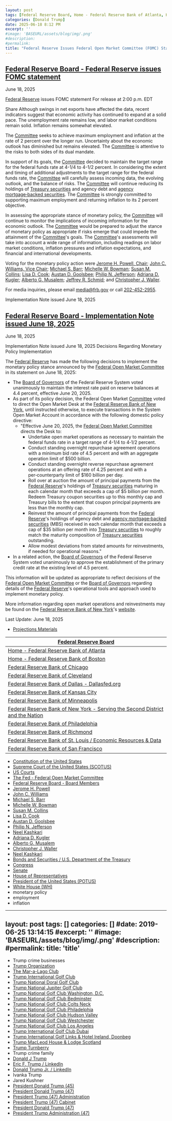 ```yaml
---
layout: post
tags: [Federal Reserve Board, Home - Federal Reserve Bank of Atlanta, Home - Federal Reserve Bank of Boston, Federal Reserve Bank of Chicago, Federal Reserve Bank of Cleveland, Federal Reserve Bank of Dallas - Dallasfed.org, Federal Reserve Bank of Kansas City, Federal Reserve Bank of Minneapolis, Federal Reserve Bank of New York - Serving the Second District and the Nation, Federal Reserve Bank of Philadelphia, Federal Reserve Bank of Richmond, Federal Reserve Bank of St. Louis / Economic Resources & Data, Federal Reserve Bank of San Francisco, Constitution of the United States, Supreme Court of the United States (SCOTUS), US Courts, The Fed - Federal Open Market Committee, Federal Reserve Board - Board Members, Jerome H. Powell, John C. Williams, Michael S. Barr, Michelle W. Bowman, Susan M. Collins, Lisa D. Cook, Austan D. Goolsbee, Philip N. Jefferson, Neel Kashkari, Adriana D. Kugler, Alberto G. Musalem, Christopher J. Waller, Neel Kashkari, The Fed - Federal Open Market Committee, Bonds and Securities / U.S. Department of the Treasury, Federal Open Market Committee, Congress, Senate, House of Representatives, Donald J Trump, President Donald Trump (47), President of the United States (POTUS), White House (WH), monetary policy, employment, inflation]
categories: [Donald Trump]
date: 2025-06-18 8:12 PM
excerpt: ''
#image: 'BASEURL/assets/blog/img/.png'
#description:
#permalink:
title: "Federal Reserve Issues Federal Open Market Committee (FOMC) Statement"
---
```



## [Federal Reserve Board - Federal Reserve issues FOMC statement](https://www.federalreserve.gov/newsevents/pressreleases/monetary20250618a.htm)

June 18, 2025

[Federal Reserve](https://www.federalreserve.gov/) issues FOMC statement
For release at 2:00 p.m. EDT

Share
Although swings in net exports have affected the data, recent indicators suggest that economic activity has continued to expand at a solid pace. The unemployment rate remains low, and labor market conditions remain solid. Inflation remains somewhat elevated.

The [Committee](https://www.federalreserve.gov/monetarypolicy/fomc.htm) seeks to achieve maximum employment and inflation at the rate of 2 percent over the longer run. Uncertainty about the economic outlook has diminished but remains elevated. The [Committee](https://www.federalreserve.gov/monetarypolicy/fomc.htm) is attentive to the risks to both sides of its dual mandate.

In support of its goals, the [Committee](https://www.federalreserve.gov/monetarypolicy/fomc.htm) decided to maintain the target range for the federal funds rate at 4-1/4 to 4-1/2 percent. In considering the extent and timing of additional adjustments to the target range for the federal funds rate, the [Committee](https://www.federalreserve.gov/monetarypolicy/fomc.htm) will carefully assess incoming data, the evolving outlook, and the balance of risks. The [Committee](https://www.federalreserve.gov/monetarypolicy/fomc.htm) will continue reducing its holdings of [Treasury securities](https://home.treasury.gov/services/bonds-and-securities) and agency debt and [agency mortgage‑backed securities](https://home.treasury.gov/services/bonds-and-securities). The [Committee](https://www.federalreserve.gov/monetarypolicy/fomc.htm) is strongly committed to supporting maximum employment and returning inflation to its 2 percent objective.

In assessing the appropriate stance of monetary policy, the [Committee](https://www.federalreserve.gov/monetarypolicy/fomc.htm) will continue to monitor the implications of incoming information for the economic outlook. The [Committee](https://www.federalreserve.gov/monetarypolicy/fomc.htm) would be prepared to adjust the stance of monetary policy as appropriate if risks emerge that could impede the attainment of the [Committee](https://www.federalreserve.gov/monetarypolicy/fomc.htm)'s goals. The [Committee](https://www.federalreserve.gov/monetarypolicy/fomc.htm)'s assessments will take into account a wide range of information, including readings on labor market conditions, inflation pressures and inflation expectations, and financial and international developments.

Voting for the monetary policy action were [Jerome H. Powell, Chair](https://www.federalreserve.gov/aboutthefed/bios/board/powell.htm); [John C. Williams, Vice Chair](https://www.federalreserve.gov/aboutthefed/federal-reserve-system-new-york.htm); [Michael S. Barr](https://www.federalreserve.gov/aboutthefed/bios/board/barr.htm); [Michelle W. Bowman](https://www.federalreserve.gov/aboutthefed/bios/board/bowman.htm); [Susan M. Collins](https://www.federalreserve.gov/aboutthefed/federal-reserve-system-boston.htm); [Lisa D. Cook](https://www.federalreserve.gov/aboutthefed/bios/board/cook.htm); [Austan D. Goolsbee](https://www.federalreserve.gov/aboutthefed/federal-reserve-system-chicago.htm); [Philip N. Jefferson](https://www.federalreserve.gov/aboutthefed/bios/board/jefferson.htm); [Adriana D. Kugler](https://www.federalreserve.gov/aboutthefed/bios/board/kugler.htm); [Alberto G. Musalem](https://www.federalreserve.gov/aboutthefed/federal-reserve-system-st-louis.htm); [Jeffrey R. Schmid](https://www.kansascityfed.org/ten/meet-jeff-schmid-a-community-builder-at-heart/); and [Christopher J. Waller](https://www.federalreserve.gov/aboutthefed/bios/board/waller.htm).

For media inquiries, please email media@frb.gov or call <a href="+12024522955">202-452-2955</a>.

Implementation Note issued June 18, 2025

## [Federal Reserve Board - Implementation Note issued June 18, 2025](https://www.federalreserve.gov/newsevents/pressreleases/monetary20250618a1.htm)

June 18, 2025

Implementation Note issued June 18, 2025
Decisions Regarding Monetary Policy Implementation

The [Federal Reserve](https://www.federalreserve.gov/) has made the following decisions to implement the monetary policy stance announced by the [Federal Open Market Committee](https://www.federalreserve.gov/monetarypolicy/fomc.htm) in its statement on June 18, 2025:

- The [Board of Governors](https://www.federalreserve.gov/aboutthefed/bios/board/default.htm) of the Federal Reserve System voted unanimously to maintain the interest rate paid on reserve balances at 4.4 percent, effective June 20, 2025.
- As part of its policy decision, the Federal Open Market [Committee](https://www.federalreserve.gov/monetarypolicy/fomc.htm) voted to direct the Open Market Desk at the [Federal Reserve Bank of New York](https://www.newyorkfed.org/), until instructed otherwise, to execute transactions in the System Open Market Account in accordance with the following domestic policy directive:
    - "Effective June 20, 2025, the [Federal Open Market Committee](https://www.federalreserve.gov/monetarypolicy/fomc.htm) directs the Desk to:
        - Undertake open market operations as necessary to maintain the federal funds rate in a target range of 4-1/4 to 4‑1/2 percent.
        - Conduct standing overnight repurchase agreement operations with a minimum bid rate of 4.5 percent and with an aggregate operation limit of $500 billion.
        - Conduct standing overnight reverse repurchase agreement operations at an offering rate of 4.25 percent and with a per‑counterparty limit of $160 billion per day.
        - Roll over at auction the amount of principal payments from the [Federal Reserve](https://www.federalreserve.gov/)'s holdings of [Treasury securities](https://home.treasury.gov/services/bonds-and-securities) maturing in each calendar month that exceeds a cap of $5 billion per month. Redeem Treasury coupon securities up to this monthly cap and Treasury bills to the extent that coupon principal payments are less than the monthly cap.
        - Reinvest the amount of principal payments from the [Federal Reserve](https://www.federalreserve.gov/)'s holdings of agency debt and [agency mortgage‑backed securities](https://home.treasury.gov/services/bonds-and-securities) (MBS) received in each calendar month that exceeds a cap of $35 billion per month into [Treasury securities](https://home.treasury.gov/services/bonds-and-securities) to roughly match the maturity composition of [Treasury securities](https://home.treasury.gov/services/bonds-and-securities) outstanding.
        - Allow modest deviations from stated amounts for reinvestments, if needed for operational reasons."
- In a related action, the [Board of Governors](https://www.federalreserve.gov/aboutthefed/bios/board/default.htm) of the Federal Reserve System voted unanimously to approve the establishment of the primary credit rate at the existing level of 4.5 percent.

This information will be updated as appropriate to reflect decisions of the [Federal Open Market Committee](https://www.federalreserve.gov/monetarypolicy/fomc.htm) or the [Board of Governors](https://www.federalreserve.gov/aboutthefed/bios/board/default.htm) regarding details of the [Federal Reserve](https://www.federalreserve.gov/)'s operational tools and approach used to implement monetary policy.

More information regarding open market operations and reinvestments may be found on the [Federal Reserve Bank of New York](https://www.newyorkfed.org/)'s [website](https://www.newyorkfed.org/markets/domestic-market-operations).

Last Update: June 18, 2025

- [Projections Materials](https://www.federalreserve.gov/newsevents/pressreleases/monetary20250618b.htm)

| [Federal Reserve Board](https://www.federalreserve.gov/) |
|---|
| [Home - Federal Reserve Bank of Atlanta](https://www.atlantafed.org/) |
| [Home - Federal Reserve Bank of Boston](https://www.bostonfed.org/) |
| [Federal Reserve Bank of Chicago](https://www.chicagofed.org/) |
| [Federal Reserve Bank of Cleveland](https://www.clevelandfed.org/) |
| [Federal Reserve Bank of Dallas - Dallasfed.org](https://www.dallasfed.org/) |
| [Federal Reserve Bank of Kansas City](https://www.kansascityfed.org/) |
| [Federal Reserve Bank of Minneapolis](https://www.minneapolisfed.org/) |
| [Federal Reserve Bank of New York - Serving the Second District and the Nation](https://www.newyorkfed.org/) |
| [Federal Reserve Bank of Philadelphia](https://www.philadelphiafed.org/) |
| [Federal Reserve Bank of Richmond](https://www.richmondfed.org/) |
| [Federal Reserve Bank of St. Louis / Economic Resources & Data](https://www.stlouisfed.org/) |
| [Federal Reserve Bank of San Francisco](https://www.frbsf.org/) |

- [Constitution of the United States](https://constitution.congress.gov/)
- [Supreme Court of the United States (SCOTUS)](https://constitution.congress.gov/)
- [US Courts](https://www.uscourts.gov/)
- [The Fed - Federal Open Market Committee](https://www.federalreserve.gov/monetarypolicy/fomc.htm)
- [Federal Reserve Board - Board Members](https://www.federalreserve.gov/aboutthefed/bios/board/default.htm)
- [Jerome H. Powell](https://www.federalreserve.gov/aboutthefed/bios/board/powell.htm)
- [John C. Williams](https://www.federalreserve.gov/aboutthefed/federal-reserve-system-new-york.htm)
- [Michael S. Barr](https://www.federalreserve.gov/aboutthefed/bios/board/barr.htm)
- [Michelle W. Bowman](https://www.federalreserve.gov/aboutthefed/bios/board/bowman.htm)
- [Susan M. Collins](https://www.federalreserve.gov/aboutthefed/federal-reserve-system-boston.htm)
- [Lisa D. Cook](https://www.federalreserve.gov/aboutthefed/bios/board/cook.htm)
- [Austan D. Goolsbee](https://www.federalreserve.gov/aboutthefed/federal-reserve-system-chicago.htm)
- [Philip N. Jefferson](https://www.federalreserve.gov/aboutthefed/bios/board/jefferson.htm)
- [Neel Kashkari](https://www.federalreserve.gov/aboutthefed/federal-reserve-system-minneapolis.htm)
- [Adriana D. Kugler](https://www.federalreserve.gov/aboutthefed/bios/board/kugler.htm)
- [Alberto G. Musalem](https://www.federalreserve.gov/aboutthefed/federal-reserve-system-st-louis.htm)
- [Christopher J. Waller](https://www.federalreserve.gov/aboutthefed/bios/board/waller.htm)
- [Neel Kashkari](https://www.federalreserve.gov/aboutthefed/federal-reserve-system-minneapolis.htm)
- [Bonds and Securities / U.S. Department of the Treasury](https://home.treasury.gov/services/bonds-and-securities)
- [Congress](https://www.congress.gov/)
- [Senate](https://www.senate.gov/)
- [House of Representatives](https://www.house.gov/)
- [President of the United States (POTUS)](https://www.whitehouse.gov/)
- [White House (WH)](https://www.whitehouse.gov/)
- monetary policy 
- employment 
- inflation 
---
layout: post
tags: []
categories: []
#date: 2019-06-25 13:14:15
#excerpt: ''
#image: 'BASEURL/assets/blog/img/.png'
#description:
#permalink:
title: 'title'
---

- Trump crime businesses 
- [Trump Organization](https://www.trump.com/)
- [The Mar-a-Lago Club](https://www.maralagoclub.com/) 
- [Trump International Golf Club](https://www.trumpinternationalpalmbeaches.com/) 
- [Trump National Doral Golf Club](https://www.trumpgolfdoral.com/) 
- [Trump National Jupiter Golf Club](https://www.trumpnationaljupiter.com/) 
- [Trump National Golf Club Washington, D.C.](https://www.trumpnationaldc.com/)
- [Trump National Golf Club Bedminster](https://www.trumpnationalbedminster.com/) 
- [Trump National Golf Club Colts Neck](https://www.trumpcoltsneck.com/) 
- [Trump National Golf Club Philadelphia](https://www.trumpnationalphiladelphia.com/) 
- [Trump National Golf Club Hudson Valley](https://www.trumpnationalhudsonvalley.com/) 
- [Trump National Golf Club Westchester](https://www.trumpnationalwestchester.com/) 
- [Trump National Golf Club Los Angeles](https://www.trumpnationallosangeles.com/) 
- [Trump International Golf Club Dubai](https://www.trumpgolfdubai.com/) 
- [Trump International Golf Links & Hotel Ireland, Doonbeg](https://www.trumpgolfireland.com/) 
- [Trump MacLeod House & Lodge Scotland](https://www.trumphotels.com/macleod-house)
- [Trump Turnberry](https://www.turnberry.co.uk/)
- Trump crime family
- [Donald J Trump](https://www.donaldjtrump.com/)
- [Eric F. Trump / LinkedIn](https://www.linkedin.com/in/erictrump/)
- [Donald Trump Jr. / LinkedIn](https://www.linkedin.com/in/donald-trump-jr-4454b862/)
- Ivanka Trump
- Jared Kushner
- [President Donald Trump (45)](https://trumpwhitehouse.archives.gov/)
- [President Donald Trump (47)](https://www.whitehouse.gov/administration/donald-j-trump/)
- [President Trump (47) Administration](https://www.whitehouse.gov/administration/)
- [President Trump (47) Cabinet](https://www.whitehouse.gov/administration/the-cabinet/)
- [President Donald Trump (47)](https://www.whitehouse.gov/administration/donald-j-trump/)
- [President Trump Administration (47)](https://www.whitehouse.gov/administration/)
